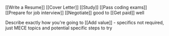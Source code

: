 
[[Write a Resume]]
[[Cover Letter]]
[[Study]]
[[Pass coding exams]]
[[Prepare for job interview]]
[[Negotiate]] good to [[Get paid]] well

Describe exactly how you're going to [[Add value]] - specifics not required, just MECE topics and potential specific steps to try